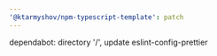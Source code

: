 ```yaml
---
'@ktarmyshov/npm-typescript-template': patch
---
```


dependabot: directory '/', update eslint-config-prettier
